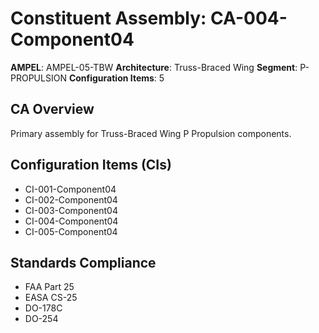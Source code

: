 # Constituent Assembly: CA-004-Component04

**AMPEL**: AMPEL-05-TBW
**Architecture**: Truss-Braced Wing
**Segment**: P-PROPULSION
**Configuration Items**: 5

## CA Overview
Primary assembly for Truss-Braced Wing P Propulsion components.

## Configuration Items (CIs)
- CI-001-Component04
- CI-002-Component04
- CI-003-Component04
- CI-004-Component04
- CI-005-Component04

## Standards Compliance
- FAA Part 25
- EASA CS-25
- DO-178C
- DO-254
